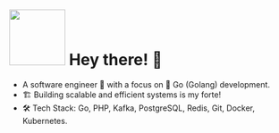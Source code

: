 # <img src="https://github.com/mjedari/mjedari/assets/13734930/f3651e3b-587a-4aba-87df-8dd4f8b69583"  width="100px"> Hey there! 👋

- A software engineer 🚀 with a focus on 🐹 Go (Golang) development.
- 🏗️ Building scalable and efficient systems is my forte!
- 🛠️ Tech Stack: Go, PHP, Kafka, PostgreSQL, Redis, Git, Docker, Kubernetes.
